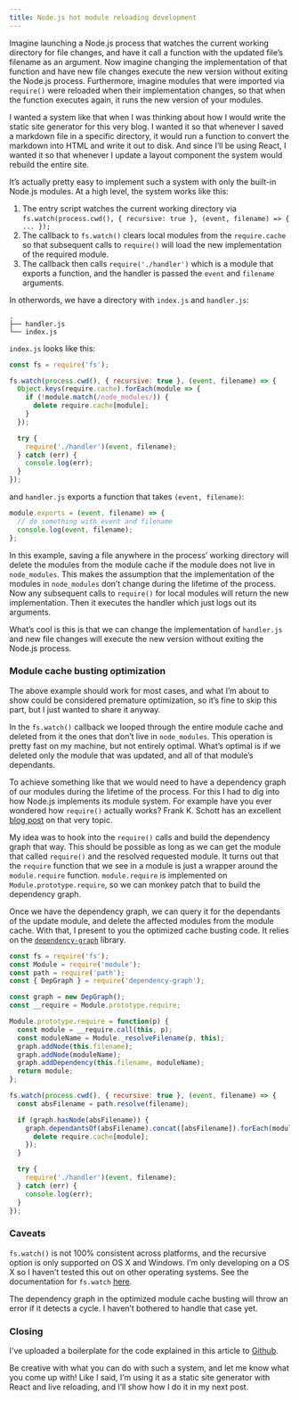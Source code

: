 ```yaml
---
title: Node.js hot module reloading development
---
```

Imagine launching a Node.js process that watches the current working directory
for file changes, and have it call a function with the updated file’s filename
as an argument. Now imagine changing the implementation of that function and
have new file changes execute the new version without exiting the Node.js
process. Furthermore, imagine modules that were imported via `require()` were
reloaded when their implementation changes, so that when the function executes
again, it runs the new version of your modules.

I wanted a system like that when I was thinking about how I would write the
static site generator for this very blog. I wanted it so that whenever I saved a
markdown file in a specific directory, it would run a function to convert the
markdown into HTML and write it out to disk. And since I’ll be using React, I
wanted it so that whenever I update a layout component the system would rebuild
the entire site.

It’s actually pretty easy to implement such a system with only the built-in
Node.js modules. At a high level, the system works like this:

1. The entry script watches the current working directory via
   `fs.watch(process.cwd(), { recursive: true }, (event, filename) => { ... });`
2. The callback to `fs.watch()` clears local modules from the `require.cache` so
   that subsequent calls to `require()` will load the new implementation of the
   required module.
3. The callback then calls `require('./handler')` which is a module that exports
   a function, and the handler is passed the `event` and `filename` arguments.

In otherwords, we have a directory with `index.js` and `handler.js`:

```
.
├── handler.js
└── index.js
```

`index.js` looks like this:

```js
const fs = require('fs');

fs.watch(process.cwd(), { recursive: true }, (event, filename) => {
  Object.keys(require.cache).forEach(module => {
    if (!module.match(/node_modules/)) {
      delete require.cache[module];
    }
  });

  try {
    require('./handler')(event, filename);
  } catch (err) {
    console.log(err);
  }
});
```

and `handler.js` exports a function that takes `(event, filename)`:

```js
module.exports = (event, filename) => {
  // do something with event and filename
  console.log(event, filename);
};
```

In this example, saving a file anywhere in the process’ working directory will
delete the modules from the module cache if the module does not live in
`node_modules`. This makes the assumption that the implementation of the modules
in `node_modules` don’t change during the lifetime of the process. Now any
subsequent calls to `require()` for local modules will return the new
implementation. Then it executes the handler which just logs out its arguments.

What’s cool is this is that we can change the implementation of `handler.js` and
new file changes will execute the new version without exiting the Node.js
process.

### Module cache busting optimization

The above example should work for most cases, and what I’m about to show could
be considered premature optimization, so it’s fine to skip this part, but I just
wanted to share it anyway.

In the `fs.watch()` callback we looped through the entire module cache and
deleted from it the ones that don’t live in `node_modules`. This operation is
pretty fast on my machine, but not entirely optimal. What’s optimal is if we
deleted only the module that was updated, and all of that module’s dependants.

To achieve something like that we would need to have a dependency graph of our
modules during the lifetime of the process. For this I had to dig into how
Node.js implements its module system. For example have you ever wondered how
`require()` actually works? Frank K. Schott has an excellent [blog post][f] on
that very topic.

My idea was to hook into the `require()` calls and build the dependency graph
that way. This should be possible as long as we can get the module that called
`require()` and the resolved requested module. It turns out that the `require`
function that we see in a module is just a wrapper around the `module.require`
function. `module.require` is implemented on `Module.prototype.require`, so we
can monkey patch that to build the dependency graph.

Once we have the dependency graph, we can query it for the dependants of the
update module, and delete the affected modules from the module cache. With that,
I present to you the optimized cache busting code. It relies on the
[`dependency-graph`][d] library.

```js
const fs = require('fs');
const Module = require('module');
const path = require('path');
const { DepGraph } = require('dependency-graph');

const graph = new DepGraph();
const __require = Module.prototype.require;

Module.prototype.require = function(p) {
  const module = __require.call(this, p);
  const moduleName = Module._resolveFilename(p, this);
  graph.addNode(this.filename);
  graph.addNode(moduleName);
  graph.addDependency(this.filename, moduleName);
  return module;
};

fs.watch(process.cwd(), { recursive: true }, (event, filename) => {
  const absFilename = path.resolve(filename);

  if (graph.hasNode(absFilename)) {
    graph.dependantsOf(absFilename).concat([absFilename]).forEach(module => {
      delete require.cache[module];
    });
  }

  try {
    require('./handler')(event, filename);
  } catch (err) {
    console.log(err);
  }
});
```

### Caveats

`fs.watch()` is not 100% consistent across platforms, and the recursive option
is only supported on OS X and Windows. I’m only developing on a OS X so I
haven’t tested this out on other operating systems. See the documentation for
`fs.watch` [here][w].

The dependency graph in the optimized module cache busting will throw an error
if it detects a cycle. I haven’t bothered to handle that case yet.

### Closing

I've uploaded a boilerplate for the code explained in this article to
[Github][g].

Be creative with what you can do with such a system, and let me know what you
come up with! Like I said, I’m using it as a static site generator with React
and live reloading, and I’ll show how I do it in my next post.

[d]: https://www.npmjs.com/package/dependency-graph
[f]: http://fredkschott.com/post/2014/06/require-and-the-module-system/
[g]: https://github.com/kentor/node-hot-reloading-boilerplate
[w]: https://nodejs.org/docs/latest/api/fs.html#fs_fs_watch_filename_options_listener
